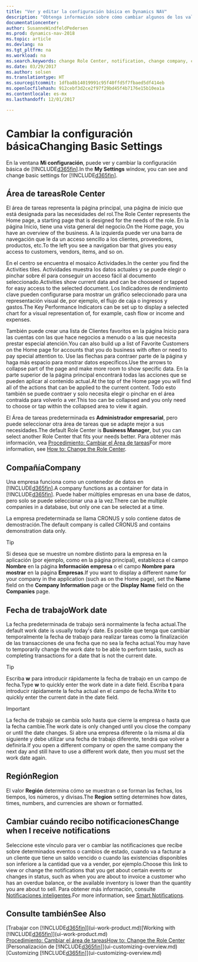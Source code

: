 ```yaml
---
title: "Ver y editar la configuración básica en Dynamics NAV"
description: "Obtenga información sobre cómo cambiar algunos de los valores básicos en Dynamics NAV, por ejemplo, el área de tareas, la empresa o la fecha de trabajo."
documentationcenter: 
author: SusanneWindfeldPedersen
ms.prod: dynamics-nav-2018
ms.topic: article
ms.devlang: na
ms.tgt_pltfrm: na
ms.workload: na
ms.search.keywords: change Role Center, notification, change company, change work date
ms.date: 03/29/2017
ms.author: solsen
ms.translationtype: HT
ms.sourcegitcommit: 1dfba8b14019991c95f40ffd5f7fbaed5df414eb
ms.openlocfilehash: 912cebf3d2ce2f97f29bd45f4b7176e15b10ea1a
ms.contentlocale: es-mx
ms.lasthandoff: 12/01/2017

---
```

# <a name="changing-basic-settings"></a><span data-ttu-id="b82c8-103">Cambiar la configuración básica</span><span class="sxs-lookup"><span data-stu-id="b82c8-103">Changing Basic Settings</span></span>
<span data-ttu-id="b82c8-104">En la ventana **Mi configuración**, puede ver y cambiar la configuración básica de [!INCLUDE[d365fin](includes/d365fin_md.md)].</span><span class="sxs-lookup"><span data-stu-id="b82c8-104">In the **My Settings** window, you can see and change basic settings for [!INCLUDE[d365fin](includes/d365fin_md.md)].</span></span>  

## <a name="role-center"></a><span data-ttu-id="b82c8-105">Área de tareas</span><span class="sxs-lookup"><span data-stu-id="b82c8-105">Role Center</span></span>
<span data-ttu-id="b82c8-106">El área de tareas representa la página principal, una página de inicio que está designada para las necesidades del rol.</span><span class="sxs-lookup"><span data-stu-id="b82c8-106">The Role Center represents the Home page, a starting page that is designed for the needs of the role.</span></span> <span data-ttu-id="b82c8-107">En la página Inicio, tiene una vista general del negocio.</span><span class="sxs-lookup"><span data-stu-id="b82c8-107">On the Home page, you have an overview of the business.</span></span> <span data-ttu-id="b82c8-108">A la izquierda puede ver una barra de navegación que le da un acceso sencillo a los clientes, proveedores, productos, etc.</span><span class="sxs-lookup"><span data-stu-id="b82c8-108">To the left you see a navigation bar that gives you easy access to customers, vendors, items, and so on.</span></span>

<span data-ttu-id="b82c8-109">En el centro se encuentra el mosaico Actividades.</span><span class="sxs-lookup"><span data-stu-id="b82c8-109">In the center you find the Activities tiles.</span></span> <span data-ttu-id="b82c8-110">Actividades muestra los datos actuales y se puede elegir o pinchar sobre él para conseguir un acceso fácil al documento seleccionado.</span><span class="sxs-lookup"><span data-stu-id="b82c8-110">Activities show current data and can be chooseed or tapped for easy access to the selected document.</span></span> <span data-ttu-id="b82c8-111">Los Indicadores de rendimiento clave pueden configurarse para mostrar un gráfico seleccionado para una representación visual de, por ejemplo, el flujo de caja o ingresos y gastos.</span><span class="sxs-lookup"><span data-stu-id="b82c8-111">The Key Performance Indicators can be set up to display a selected chart for a visual representation of, for example, cash flow or income and expenses.</span></span>

<span data-ttu-id="b82c8-112">También puede crear una lista de Clientes favoritos en la página Inicio para las cuentas con las que hace negocios a menudo o a las que necesita prestar especial atención.</span><span class="sxs-lookup"><span data-stu-id="b82c8-112">You can also build up a list of Favorite Customers on the Home page for accounts that you do business with often or need to pay special attention to.</span></span> <span data-ttu-id="b82c8-113">Use las flechas para contraer parte de la página y haga más espacio para mostrar datos específicos.</span><span class="sxs-lookup"><span data-stu-id="b82c8-113">Use the arrows to collapse part of the page and make more room to show specific data.</span></span> <span data-ttu-id="b82c8-114">En la parte superior de la página principal encontrará todas las acciones que se pueden aplicar al contenido actual.</span><span class="sxs-lookup"><span data-stu-id="b82c8-114">At the top of the Home page you will find all of the actions that can be applied to the current content.</span></span> <span data-ttu-id="b82c8-115">Todo esto también se puede contraer y solo necesita elegir o pinchar en el área contraída para volverlo a ver.</span><span class="sxs-lookup"><span data-stu-id="b82c8-115">This too can be collapsed and you only need to choose or tap within the collapsed area to view it again.</span></span>

<span data-ttu-id="b82c8-116">El Área de tareas predeterminada es **Administrador empresarial**, pero puede seleccionar otra área de tareas que se adapte mejor a sus necesidades.</span><span class="sxs-lookup"><span data-stu-id="b82c8-116">The default Role Center is **Business Manager**, but you can select another Role Center that fits your needs better.</span></span> <span data-ttu-id="b82c8-117">Para obtener más información, vea [Procedimiento: Cambiar el Área de tareas](change-role.md)</span><span class="sxs-lookup"><span data-stu-id="b82c8-117">For more information, see [How to: Change the Role Center](change-role.md).</span></span>

## <a name="company"></a><span data-ttu-id="b82c8-118">Compañía</span><span class="sxs-lookup"><span data-stu-id="b82c8-118">Company</span></span>
<span data-ttu-id="b82c8-119">Una empresa funciona como un contenedor de datos en [!INCLUDE[d365fin](includes/d365fin_md.md)].</span><span class="sxs-lookup"><span data-stu-id="b82c8-119">A company functions as a container for data in [!INCLUDE[d365fin](includes/d365fin_md.md)].</span></span> <span data-ttu-id="b82c8-120">Puede haber múltiples empresas en una base de datos, pero solo se puede seleccionar una a la vez.</span><span class="sxs-lookup"><span data-stu-id="b82c8-120">There can be multiple companies in a database, but only one can be selected at a time.</span></span>

<span data-ttu-id="b82c8-121">La empresa predeterminada se llama CRONUS y solo contiene datos de demostración.</span><span class="sxs-lookup"><span data-stu-id="b82c8-121">The default company is called CRONUS and contains demonstration data only.</span></span>

> [!TIP]  
>   <span data-ttu-id="b82c8-122">Si desea que se muestre un nombre distinto para la empresa en la aplicación (por ejemplo, como en la página principal), establezca el campo **Nombre** en la página **Información empresa** o el campo **Nombre para mostrar** en la página **Empresas**.</span><span class="sxs-lookup"><span data-stu-id="b82c8-122">If you want to display a different name for your company in the application (such as on the Home page), set the **Name** field on the **Company Information** page or the **Display Name** field on the **Companies** page.</span></span>  

## <a name="work-date"></a><span data-ttu-id="b82c8-123">Fecha de trabajo</span><span class="sxs-lookup"><span data-stu-id="b82c8-123">Work date</span></span>
<span data-ttu-id="b82c8-124">La fecha predeterminada de trabajo será normalmente la fecha actual.</span><span class="sxs-lookup"><span data-stu-id="b82c8-124">The default work date is usually today's date.</span></span> <span data-ttu-id="b82c8-125">Es posible que tenga que cambiar temporalmente la fecha de trabajo para realizar tareas como la finalización de las transacciones de una fecha que no sea la fecha actual.</span><span class="sxs-lookup"><span data-stu-id="b82c8-125">You may have to temporarily change the work date to be able to perform tasks, such as completing transactions for a date that is not the current date.</span></span>

> [!TIP]  
>   <span data-ttu-id="b82c8-126">Escriba **w** para introducir rápidamente la fecha de trabajo en un campo de fecha.</span><span class="sxs-lookup"><span data-stu-id="b82c8-126">Type **w** to quickly enter the work date in a date field.</span></span> <span data-ttu-id="b82c8-127">Escriba **t** para introducir rápidamente la fecha actual en el campo de fecha.</span><span class="sxs-lookup"><span data-stu-id="b82c8-127">Write **t** to quickly enter the current date in the date field.</span></span>

> [!IMPORTANT]  
>   <span data-ttu-id="b82c8-128">La fecha de trabajo se cambia solo hasta que cierre la empresa o hasta que la fecha cambie.</span><span class="sxs-lookup"><span data-stu-id="b82c8-128">The work date is only changed until you close the company or until the date changes.</span></span> <span data-ttu-id="b82c8-129">Si abre una empresa diferente o la misma al día siguiente y debe utilizar una fecha de trabajo diferente, tendrá que volver a definirla.</span><span class="sxs-lookup"><span data-stu-id="b82c8-129">If you open a different company or open the same company the next day and still have to use a different work date, then you must set the work date again.</span></span>

## <a name="region"></a><span data-ttu-id="b82c8-130">Región</span><span class="sxs-lookup"><span data-stu-id="b82c8-130">Region</span></span>
<span data-ttu-id="b82c8-131">El valor **Región** determina cómo se muestran o se forman las fechas, los tiempos, los números, y divisas.</span><span class="sxs-lookup"><span data-stu-id="b82c8-131">The **Region** setting determines how dates, times, numbers, and currencies are shown or formatted.</span></span>   

## <a name="change-when-i-receive-notifications"></a><span data-ttu-id="b82c8-132">Cambiar cuándo recibo notificaciones</span><span class="sxs-lookup"><span data-stu-id="b82c8-132">Change when I receive notifications</span></span>
<span data-ttu-id="b82c8-133">Seleccione este vínculo para ver o cambiar las notificaciones que recibe sobre determinados eventos o cambios de estado, cuando va a facturar a un cliente que tiene un saldo vencido o cuando las existencias disponibles son inferiore a la cantidad que va a vender, por ejemplo.</span><span class="sxs-lookup"><span data-stu-id="b82c8-133">Choose this link to view or change the notifications that you get about certain events or changes in status, such as when you are about to invoice a customer who has an overdue balance, or the available inventory is lower than the quantity you are about to sell.</span></span> <span data-ttu-id="b82c8-134">Para obtener más información, consulte [Notificaciones inteligentes](ui-smart-notifications.md).</span><span class="sxs-lookup"><span data-stu-id="b82c8-134">For more information, see [Smart Notifications](ui-smart-notifications.md).</span></span>

## <a name="see-also"></a><span data-ttu-id="b82c8-135">Consulte también</span><span class="sxs-lookup"><span data-stu-id="b82c8-135">See Also</span></span>
<span data-ttu-id="b82c8-136">[Trabajar con [!INCLUDE[d365fin](includes/d365fin_md.md)]](ui-work-product.md)</span><span class="sxs-lookup"><span data-stu-id="b82c8-136">[Working with [!INCLUDE[d365fin](includes/d365fin_md.md)]](ui-work-product.md)</span></span>  
[<span data-ttu-id="b82c8-137">Procedimiento: Cambiar el área de tareas</span><span class="sxs-lookup"><span data-stu-id="b82c8-137">How to: Change the Role Center</span></span>](change-role.md)  
<span data-ttu-id="b82c8-138">[Personalización de [!INCLUDE[d365fin](includes/d365fin_md.md)]](ui-customizing-overview.md)</span><span class="sxs-lookup"><span data-stu-id="b82c8-138">[Customizing [!INCLUDE[d365fin](includes/d365fin_md.md)]](ui-customizing-overview.md)</span></span>  

